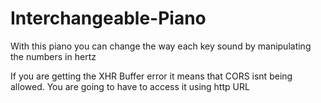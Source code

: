 # Interchangeable-Piano
With this piano you can change the way each key sound by manipulating the numbers in hertz

If you are getting the XHR Buffer error it means that CORS isnt being allowed. You are going to have to access
it using http URL
